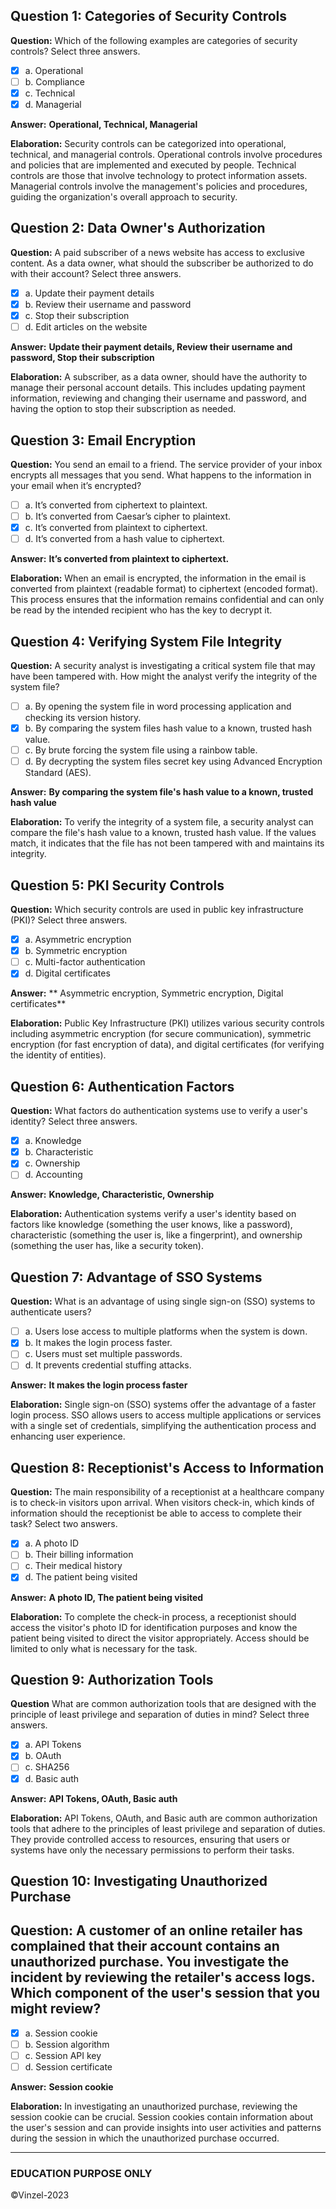 ## Question 1: Categories of Security Controls
**Question:** Which of the following examples are categories of security controls? Select three answers.

- [X] a. Operational
- [ ] b. Compliance
- [X] c. Technical
- [X] d. Managerial

**Answer:** **Operational, Technical, Managerial**

**Elaboration:** Security controls can be categorized into operational, technical, and managerial controls. Operational controls involve procedures and policies that are implemented and executed by people. Technical controls are those that involve technology to protect information assets. Managerial controls involve the management's policies and procedures, guiding the organization's overall approach to security.

## Question 2: Data Owner's Authorization
**Question:** A paid subscriber of a news website has access to exclusive content. As a data owner, what should the subscriber be authorized to do with their account? Select three answers.

- [X] a. Update their payment details
- [x] b. Review their username and password
- [X] c. Stop their subscription
- [ ] d. Edit articles on the website

**Answer:** **Update their payment details, Review their username and password, Stop their subscription**

**Elaboration:**  A subscriber, as a data owner, should have the authority to manage their personal account details. This includes updating payment information, reviewing and changing their username and password, and having the option to stop their subscription as needed.

## Question 3: Email Encryption
**Question:** You send an email to a friend. The service provider of your inbox encrypts all messages that you send. What happens to the information in your email when it’s encrypted?

- [ ] a. It’s converted from ciphertext to plaintext.
- [ ] b. It’s converted from Caesar’s cipher to plaintext.
- [X] c. It’s converted from plaintext to ciphertext.
- [ ] d. It’s converted from a hash value to ciphertext.

**Answer:** **It’s converted from plaintext to ciphertext.**

**Elaboration:** When an email is encrypted, the information in the email is converted from plaintext (readable format) to ciphertext (encoded format). This process ensures that the information remains confidential and can only be read by the intended recipient who has the key to decrypt it.

## Question 4: Verifying System File Integrity
**Question:** A security analyst is investigating a critical system file that may have been tampered with. How might the analyst verify the integrity of the system file?

- [ ] a. By opening the system file in word processing application and checking its version history.
- [X] b. By comparing the system files hash value to a known, trusted hash value.
- [ ] c. By brute forcing the system file using a rainbow table.
- [ ] d. By decrypting the system files secret key using Advanced Encryption Standard (AES).

**Answer:** **By comparing the system file's hash value to a known, trusted hash value**

**Elaboration:** To verify the integrity of a system file, a security analyst can compare the file's hash value to a known, trusted hash value. If the values match, it indicates that the file has not been tampered with and maintains its integrity.

## Question 5: PKI Security Controls
**Question:** Which security controls are used in public key infrastructure (PKI)? Select three answers.

- [X] a. Asymmetric encryption
- [X] b. Symmetric encryption
- [ ] c. Multi-factor authentication
- [X] d. Digital certificates

**Answer:** ** Asymmetric encryption, Symmetric encryption, Digital certificates**

**Elaboration:** Public Key Infrastructure (PKI) utilizes various security controls including asymmetric encryption (for secure communication), symmetric encryption (for fast encryption of data), and digital certificates (for verifying the identity of entities).

## Question 6: Authentication Factors
**Question:** What factors do authentication systems use to verify a user's identity? Select three answers.

- [X] a. Knowledge
- [X] b. Characteristic
- [X] c. Ownership
- [ ] d. Accounting

**Answer:** **Knowledge, Characteristic, Ownership**

**Elaboration:** Authentication systems verify a user's identity based on factors like knowledge (something the user knows, like a password), characteristic (something the user is, like a fingerprint), and ownership (something the user has, like a security token).

## Question 7: Advantage of SSO Systems
**Question:** What is an advantage of using single sign-on (SSO) systems to authenticate users?

- [ ] a. Users lose access to multiple platforms when the system is down.
- [X] b. It makes the login process faster.
- [ ] c. Users must set multiple passwords.
- [ ] d. It prevents credential stuffing attacks.

**Answer:** **It makes the login process faster**

**Elaboration:** Single sign-on (SSO) systems offer the advantage of a faster login process. SSO allows users to access multiple applications or services with a single set of credentials, simplifying the authentication process and enhancing user experience.

## Question 8: Receptionist's Access to Information
**Question:** The main responsibility of a receptionist at a healthcare company is to check-in visitors upon arrival. When visitors check-in, which kinds of information should the receptionist be able to access to complete their task? Select two answers.

- [X] a. A photo ID
- [ ] b. Their billing information
- [ ] c. Their medical history
- [X] d. The patient being visited

**Answer:** **A photo ID, The patient being visited**

**Elaboration:** To complete the check-in process, a receptionist should access the visitor's photo ID for identification purposes and know the patient being visited to direct the visitor appropriately. Access should be limited to only what is necessary for the task.

## Question 9: Authorization Tools
**Question** What are common authorization tools that are designed with the principle of least privilege and separation of duties in mind? Select three answers.

- [X] a. API Tokens
- [X] b. OAuth
- [ ] c. SHA256
- [X] d. Basic auth

**Answer:** **API Tokens, OAuth, Basic auth**

**Elaboration:** API Tokens, OAuth, and Basic auth are common authorization tools that adhere to the principles of least privilege and separation of duties. They provide controlled access to resources, ensuring that users or systems have only the necessary permissions to perform their tasks.

## Question 10: Investigating Unauthorized Purchase
## Question: A customer of an online retailer has complained that their account contains an unauthorized purchase. You investigate the incident by reviewing the retailer's access logs. Which component of the user's session that you might review?

- [X] a. Session cookie
- [ ] b. Session algorithm
- [ ] c. Session API key
- [ ] d. Session certificate

**Answer:** **Session cookie**

**Elaboration:** In investigating an unauthorized purchase, reviewing the session cookie can be crucial. Session cookies contain information about the user's session and can provide insights into user activities and patterns during the session in which the unauthorized purchase occurred.

---------------
### EDUCATION PURPOSE ONLY
©Vinzel-2023
